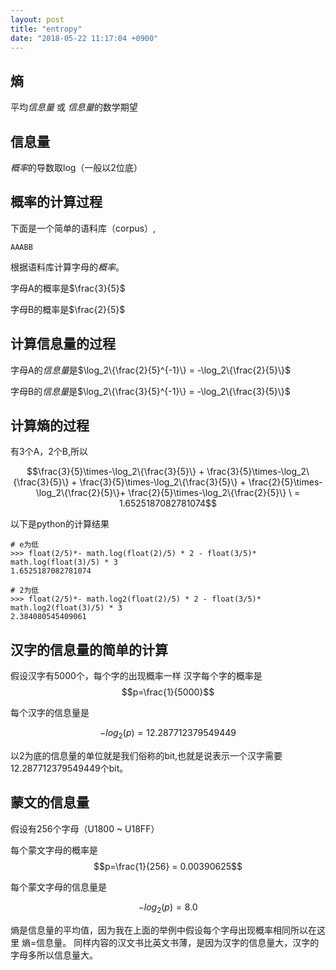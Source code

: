 ```yaml
---
layout: post
title: "entropy"
date: "2018-05-22 11:17:04 +0900"
---
```


## 熵

平均*信息量* 或 *信息量*的数学期望

## 信息量

*概率*的导数取log（一般以2位底）

## 概率的计算过程

下面是一个简单的语料库（corpus）,

```AAABB```

根据语料库计算字母的*概率*。

字母A的概率是$\frac{3}{5}$

字母B的概率是$\frac{2}{5}$

## 计算信息量的过程

字母A的*信息量*是$\log_2\{\frac{2}{5}^{-1}\} = -\log_2\{\frac{2}{5}\}$

字母B的*信息量*是$\log_2\{\frac{3}{5}^{-1}\} = -\log_2\{\frac{3}{5}\}$


## 计算熵的过程

有3个A，2个B,所以

$$\frac{3}{5}\times-\log_2\{\frac{3}{5}\} + \frac{3}{5}\times-\log_2\{\frac{3}{5}\} + \frac{3}{5}\times-\log_2\{\frac{3}{5}\} + \frac{2}{5}\times-\log_2\{\frac{2}{5}\}+ \frac{2}{5}\times-\log_2\{\frac{2}{5}\} \
= 1.6525187082781074$$

以下是python的计算结果
```
# e为低
>>> float(2/5)*- math.log(float(2)/5) * 2 - float(3/5)* math.log(float(3)/5) * 3
1.6525187082781074

# 2为低
>>> float(2/5)*- math.log2(float(2)/5) * 2 - float(3/5)* math.log2(float(3)/5) * 3
2.384080545409061
```

## 汉字的信息量的简单的计算

假设汉字有5000个，每个字的出现概率一样
汉字每个字的概率是
$$p=\frac{1}{5000}$$

每个汉字的信息量是

$$-log_2(p)= 12.287712379549449$$

以2为底的信息量的单位就是我们俗称的bit,也就是说表示一个汉字需要12.287712379549449个bit。

## 蒙文的信息量

假设有256个字母（U1800 ~ U18FF）

每个蒙文字母的概率是
$$p=\frac{1}{256} = 0.00390625$$

每个蒙文字母的信息量是

$$-log_2(p)= 8.0$$

熵是信息量的平均值，因为我在上面的举例中假设每个字母出现概率相同所以在这里 熵=信息量。
同样内容的汉文书比英文书薄，是因为汉字的信息量大，汉字的字母多所以信息量大。
